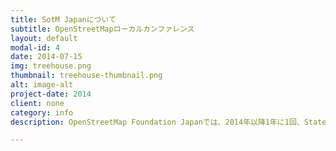 ```yaml
---
title: SotM Japanについて
subtitle: OpenStreetMapローカルカンファレンス
layout: default
modal-id: 4
date: 2014-07-15
img: treehouse.png
thumbnail: treehouse-thumbnail.png
alt: image-alt
project-date: 2014
client: none
category: info
description: OpenStreetMap Foundation Japanでは、2014年以降1年に1回、State of the Map Japanとして、ローカルカンファレンスの開催を行っています。<ul><li><a href="http://stateofthemap.jp/2014/">State of the Map 2014 - 東京</a></li><li><a href="http://stateofthemap.jp/2015/">State of the Map 2015 - 浜松</a></li><li><a href="http://stateofthemap.jp/2016/">State of the Map 2016 - 東京</a></li><li><a href="https://2017.stateofthemap.org/ja/">State of the Map 2017 - 会津若松</a> (英国OSMFと共催、国際カンファレンスとして開催)</li></ul>

---
```

